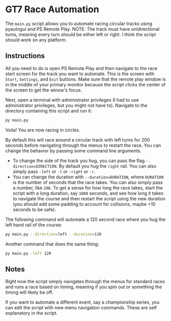 # GT7 Race Automation

The `main.py` script allows you to automate racing circular tracks using pyautogui and PS Remote Play. NOTE: The track must have unidirectional turns, meaning every turn should be either left or right. I think the script should work on any platform.

## Instructions

All you need to do is open PS Remote Play and then navigate to the race start screen for the track you want to automate. This is the screen with `Start`, `Settings`, and `Exit` buttons. Make sure that the remote play window is in the middle of your primary monitor because the script clicks the center of the screen to get the winow's focus.

Next, open a terminal with administrator privileges (I had to use administrator privileges, but you might not have to). Navigate to the directory containing this script and run it:

```bash
py main.py
```

Voila! You are now racing in circles.

By default this will race around a circular track with left turns for 200 seconds before navigating through the menus to restart the race. You can change the behavior by passing some command line arguments.

- To change the side of the track you hug, you can pass the flag `--direction=DIRECTION`. By default you hug the `right` rail. You can also simply pass `-left` or `-l` or `-right` or `-r`.
- You can change the duration with `--duration=DURATION`, where `DURATION` is the number of seconds that the race takes. You can also simply pass a number, like `200`. To get a sense for how long the race takes, start the script with a long duration, say `1000` seconds, and see how long it takes to navigate the course and then restart the script using the new duration (you should add some padding to account for collisions, maybe +10 seconds to be safe).

The following command will automate a 120 second race where you hug the left hand rail of the course:

```bash
py main.py --direction=left --duration=120
```

Another command that does the same thing:

```bash
py main.py -left 120
```

## Notes

Right now the script simply navigates through the menus for standard races and runs a race based on timing, meaning if you spin out or something the timing will likely be off.

If you want to automate a different event, say a championship series, you can edit the script with new menu navigation commands. These are self explanatory in the script.

